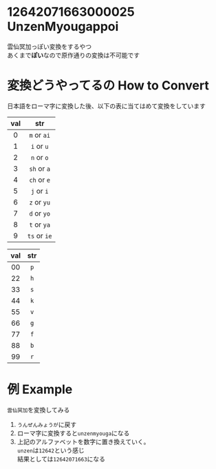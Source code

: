 # 12642071663000025 UnzenMyougappoi
雲仙冥加っぽい変換をするやつ  
あくまで**ぽい**なので原作通りの変換は不可能です

# 変換どうやってるの How to Convert
日本語をローマ字に変換した後、以下の表に当てはめて変換をしています  

| val | str |
|:---:|:---:|
|0|`m` or `ai`|
|1|`i` or `u`|
|2|`n` or `o`|
|3|`sh` or `a`|
|4|`ch` or `e`|
|5|`j` or `i`|
|6|`z` or `yu`|
|7|`d` or `yo`|
|8|`t` or `ya`|
|9|`ts` or `ie`|  

| val | str |
|:---:|:---:|
|00|`p`|
|22|`h`|
|33|`s`|
|44|`k`|
|55|`v`|
|66|`g`|
|77|`f`|
|88|`b`|
|99|`r`|

# 例 Example
`雲仙冥加`を変換してみる  

1. `うんぜんみょうが`に戻す  
2. ローマ字に変換すると`unzenmyouga`になる
3. 上記のアルファベットを数字に置き換えていく。  
`unzen`は`12642`という感じ  
結果としては`12642071663`になる
